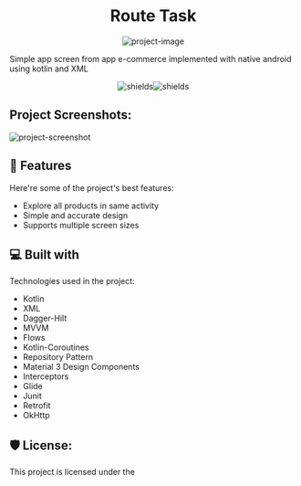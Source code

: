 <h1 align="center" id="title">Route Task</h1>

<p align="center"><img src="https://socialify.git.ci/MohamedElattar22/Route_Task/image?font=Inter&amp;language=1&amp;name=1&amp;owner=1&amp;pattern=Plus&amp;stargazers=1&amp;theme=Light" alt="project-image"></p>

<p id="description">Simple app screen from app e-commerce implemented with native android using kotlin and XML</p>

<p align="center"><img src="https://img.shields.io/badge/Android-Native-brightgreen?style=flat" alt="shields"><img src="https://img.shields.io/badge/Clean%20Architecture-Android-orange?style=flat" alt="shields"></p>

<h2>Project Screenshots:</h2>

<img src="![Screenshot 2024-07-13 232718](https://github.com/user-attachments/assets/30fa6300-c826-4c0f-be23-cbe04b5f65b7)" alt="project-screenshot">

  
  
<h2>🧐 Features</h2>

Here're some of the project's best features:

*   Explore all products in same activity
*   Simple and accurate design
*   Supports multiple screen sizes

  
  
<h2>💻 Built with</h2>

Technologies used in the project:

*   Kotlin
*   XML
*   Dagger-Hilt
*   MVVM
*   Flows
*   Kotlin-Coroutines
*   Repository Pattern
*   Material 3 Design Components
*   Interceptors
*   Glide
*   Junit
*   Retrofit
*   OkHttp

<h2>🛡️ License:</h2>

This project is licensed under the
